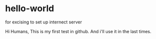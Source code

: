 # hello-world
for excising to set up internect server

Hi Humans,
  This is my first test in github. And i'll use it in the last times.
